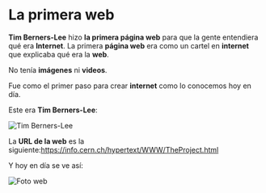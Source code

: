 # La primera web

**Tim Berners-Lee** hizo **la primera página web** para que la gente entendiera qué era **Internet**.
La primera **página web** era como un cartel en **internet** que explicaba qué era la **web**.

No tenía **imágenes** ni **videos**.

Fue como el primer paso para crear **internet** como lo conocemos hoy en día.

Este era **Tim Berners-Lee**:


![Tim Berners-Lee](https://raw.githubusercontent.com/enricmolero/2425_smx2_uf1_a2primera.web_MoleroPerezEnric/refs/heads/main/_105980828_9407011_31-a4-at-144-dpi.jpg.webp)

La **URL de la web** es la siguiente:https://info.cern.ch/hypertext/WWW/TheProject.html

Y hoy en día se ve así:


![Foto web](https://github.com/enricmolero/2425_smx2_uf1_a2primera.web_MoleroPerezEnric/blob/main/Captura%20de%20pantalla%202024-10-02%20194815.png)

